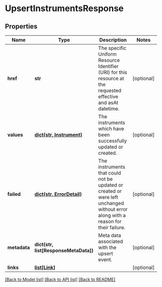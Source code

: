 # UpsertInstrumentsResponse


## Properties
Name | Type | Description | Notes
------------ | ------------- | ------------- | -------------
**href** | **str** | The specific Uniform Resource Identifier (URI) for this resource at the requested effective and asAt datetime. | [optional] 
**values** | [**dict(str, Instrument)**](Instrument.md) | The instruments which have been successfully updated or created. | [optional] 
**failed** | [**dict(str, ErrorDetail)**](ErrorDetail.md) | The instruments that could not be updated or created or were left unchanged without error along with a reason for their failure. | [optional] 
**metadata** | **dict(str, list[ResponseMetaData])** | Meta data associated with the upsert event. | [optional] 
**links** | [**list[Link]**](Link.md) |  | [optional] 

[[Back to Model list]](../README.md#documentation-for-models) [[Back to API list]](../README.md#documentation-for-api-endpoints) [[Back to README]](../README.md)


